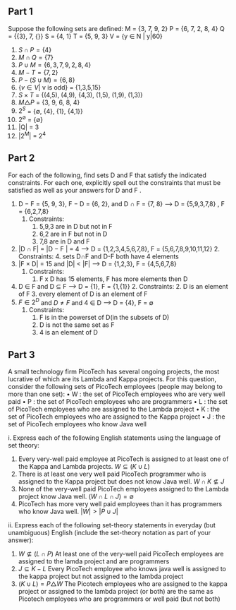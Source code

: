 ## Part 1
Suppose the following sets are defined:
M = {3, 7, 9, 2}
P = {6, 7, 2, 8, 4}
Q = {{3}, 7, {}}
S = {4, 1}
T = {5, 9, 3}
V = {y ∈ N | y|60}
1. $S \cap P=\{4\}$
2. $M\cap Q=\{ 7 \}$
3. $P \cup M = \{ 6,3,7,9,2,8,4 \}$
4. $M-T=\{ 7,2 \}$
5. $P-(S\cup M)=\{ 6,8 \}$
6. $\{ v \in V |$ v is odd} = {1,3,5,15}
7. $S \times T$ = {(4,5), (4,9), {4,3), (1,5), (1,9), (1,3)}
8. $M \triangle P$ = {3, 9, 6, 8, 4}
9. $2^S$ = {$\emptyset$, {4}, {1}, {4,1}}
10. $2^\emptyset$ = {$\emptyset$}
11. |Q| = 3
12. $|2^M|$ = $2^4$  

## Part 2
For each of the following, find sets D and F that satisfy the indicated constraints. For each one, explicitly spell out the constraints that must be satisfied as well as your answers for D and F .

1. D − F = {5, 9, 3}, F − D = {6, 2}, and D ∩ F = {7, 8} --> D = {5,9,3,7,8} , F = {6,2,7,8}
	1. Constraints: 
		1. 5,9,3 are in D but not in F
		2. 6,2 are in F but not in D
		3. 7,8 are in D and F
2. |D ∩ F| = |D − F | = 4 --> D = {1,2,3,4,5,6,7,8}, F = {5,6,7,8,9,10,11,12}
	2. Constraints:
		4. sets D∩F and D-F both have 4 elements
3. |F × D| = 15 and |D| < |F| --> D = {1,2,3}, F = {4,5,6,7,8}
	1. Constraints: 
		1. F x D has 15 elements, F has more elements then D
4. D ∈ F and D ⊆ F --> D = {1}, F = {1,{1}} 
	2. Constraints:
		2. D is an element of F
		3. every element of D is an element of F
5. $F ∈ 2^D$ and $D \neq F$ and 4 ∈ D --> D = {4}, F = $\emptyset$
	1. Constraints:
		1. F is in the powerset of D(in the subsets of D)
		2. D is not the same set as F
		3. 4 is an element of D

## Part 3
A small technology firm PicoTech has several ongoing projects, the most lucrative of which
are its Lambda and Kappa projects.
For this question, consider the following sets of PicoTech employees (people may belong to
more than one set):
• W : the set of PicoTech employees who are very well paid
• P : the set of PicoTech employees who are programmers
• L : the set of PicoTech employees who are assigned to the Lambda project
• K : the set of PicoTech employees who are assigned to the Kappa project
• J : the set of PicoTech employees who know Java well

i. Express each of the following English statements using the language of set theory:
1. Every very-well paid employee at PicoTech is assigned to at least one of the Kappa and Lambda projects.
	$W \subseteq(K \cup L)$
7. There is at least one very well paid PicoTech programmer who is assigned to the Kappa project but does not know Java well.
	$W \cap K \nsubseteq J$
8. None of the very-well paid PicoTech employees assigned to the Lambda project know Java well.
	$(W \cap L \cap J) = \emptyset$
9. PicoTech has more very well paid employees than it has programmers who know Java well.
	$|W| > |P \cup J|$

ii. Express each of the following set-theory statements in everyday (but unambiguous)
English (include the set-theory notation as part of your answer):
1. $W \nsubseteq(L ∩ P )$ 
	At least one of the very-well paid PicoTech employees are assigned to the lamda project and are programmers
11. $J ⊆ K − L$
	Every PicoTech employee who knows java well is assigned to the kappa project but not assigned to the lambda project
12. $(K ∪ L) = P \triangle W$ 
	 The Picotech employees who are assigned to the kappa project or assigned to the lambda project (or both) are the same as Picotech employees who are programmers or well paid (but not both)